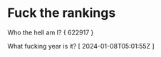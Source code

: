 # Fuck the rankings

Who the hell am I?
{ 622917 }

What fucking year is it?
[ 2024-01-08T05:01:55Z ]
